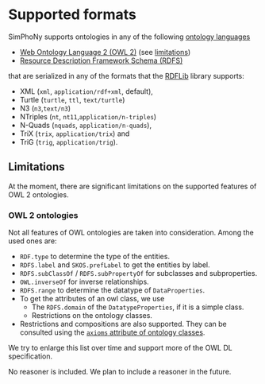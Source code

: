 # Supported formats

SimPhoNy supports ontologies in any of the following
[ontology languages](https://en.wikipedia.org/wiki/Ontology_language)

- [Web Ontology Language 2 (OWL 2)](https://www.w3.org/TR/owl2-primer/) (see [limitations](#owl-2-ontologies))
- [Resource Description Framework Schema (RDFS)](https://www.w3.org/TR/rdf-schema/)

that are serialized in any of the formats that the
[RDFLib](https://rdflib.readthedocs.io/en/stable/plugin_parsers.html) library
supports:

- XML (`xml`, `application/rdf+xml`, default),
- Turtle (`turtle`, `ttl`, `text/turtle`)
- N3 (`n3`,`text/n3`)
- NTriples (`nt`, `nt11`,`application/n-triples`)
- N-Quads (`nquads`, `application/n-quads`),
- TriX (`trix`, `application/trix`) and
- TriG (`trig`, `application/trig`).

## Limitations

At the moment, there are significant limitations on the supported features of
OWL 2 ontologies.

### OWL 2 ontologies

Not all features of OWL ontologies are taken into consideration. Among the used
ones are:

- `RDF.type` to determine the type of the entities.
- `RDFS.label` and `SKOS.prefLabel` to get the entities by label.
- `RDFS.subClassOf` / `RDFS.subPropertyOf` for subclasses and subproperties.
- `OWL.inverseOf` for inverse relationships.
- `RDFS.range` to determine the datatype of `DataProperties`.
- To get the attributes of an owl class, we use
  - The `RDFS.domain` of the `DatatypeProperties`, if it is a simple class.
  - Restrictions on the ontology classes.
- Restrictions and compositions are also supported. They can be consulted
  using the
  [`axioms` attribute of ontology classes](../terminological_knowledge.ipynb#Ontology-axioms).

We try to enlarge this list over time and support more of the OWL DL
specification.

No reasoner is included. We plan to include a reasoner in the
future.
